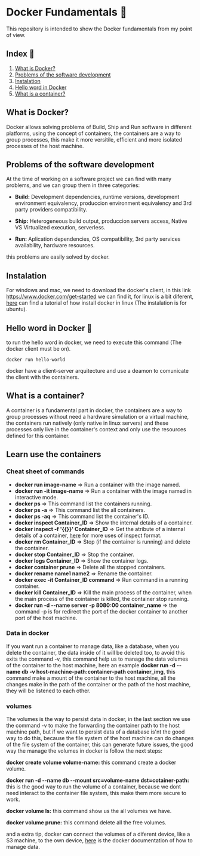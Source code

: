 # Docker Fundamentals :whale:
This repository is intended to show the Docker fundamentals from my point of view.

## Index :file_folder:

1. [What is Docker?](#id1)
2. [Problems of the software development](#id2)
3. [Instalation](#id3)
4. [Hello word in Docker](#id4)
5. [What is a container?](#id5)

<div id='id1'/>

## What is Docker?

Docker allows solving problems of Build, Ship and Run software in different platforms, using the concept of containers, the containers are a way to group processes, this make it more versitile, efficient and more isolated processes of the host machine.

<div id='id2'/>

## Problems of the software development

At the time of working on a software project we can find with many problems, and we can group them in three categories:

- **Build:** Development dependencies, runtime versions, development environment equivalency, produccion environment equivalency and 3rd party providers compatibility.

- **Ship:** Heterogeneous build output, produccion servers access, Native VS Virtualized execution, serverless.

- **Run:** Aplication dependencies, OS compatibility, 3rd party services availability, hardware resources.

this problems are easily solved by docker.

<div id='id3'/>

## Instalation

For windows and mac, we need to download the docker's client, in this link https://www.docker.com/get-started we can find it, for linux is a bit diferent, [here](https://docs.docker.com/engine/install/ubuntu/) can find a tutorial of how install docker in linux (The instalation is for ubuntu).

<div id='id4'/>

## Hello word in Docker :whale:

to run the hello word in docker, we need to execute this command (The docker client must be on).

```
docker run hello-world
```

docker have a client-server arquitecture and use a deamon to comunicate the client with the containers.

<div id='id5'/>

## What is a container?

A container is a fundamental part in docker, the containers are a way to group processes without need a hardware simulation or a virtual machine, the containers run natively (only native in linux servers) and these processes only live in the container's context and only use the resources defined for this container.

<div id='id6'/>

## Learn use the containers

### Cheat sheet of commands

- **docker run image-name** => Run a container with the image named.
- **docker run -it image-name** => Run a container with the image named in interactive mode.
- **docker ps** => This command list the containers running.
- **docker ps -a** => This command list the all containers.
- **docker ps -aq** => This command list the container's ID.
- **docker inspect Container_ID** => Show the internal details of a container.
- **docker inspect -f '{{}}' Container_ID** => Get the atribute of a internal details of a container, [here](https://docs.docker.com/engine/reference/commandline/inspect/) for more uses of inspect format.
- **docker rm Container_ID** => Stop (if the container is running) and delete the container.
- **docker stop Container_ID** => Stop the container.
- **docker logs Container_ID** => Show the container logs.
- **docker container prune** => Delete all the stopped containers.
- **docker rename name1 name2** => Rename the container.
- **docker exec -it Container_ID command** => Run command in a running container.
- **docker kill Container_ID** => Kill the main process of the container, when the main process of the cointainer is killed, the container stop running.
- **docker run -d --name server -p 8080:00  container_name** => the command -p is for redirect the port of the docker container to another port of the host machine.

### Data in docker

If you want run a container to manage data, like a database, when you delete the container, the data inside of it will be deleted too, to avoid this exits the command -v, this command help us to manage the data volumes of the container to the host machine, here an example **docker run -d --name db -v host-machine-path:container-path container_img**, this command make a mount of the container to the host machine, all the changes make in the path of the container or the path of the host machine, they will be listened to each other.

### volumes

The volumes is the way to persist data in docker, in the last section we use the command -v to make the forwarding the container path to the host machine path, but if we want to persist data of a database is'nt the good way to do this, because the file system of the host machine can do changes of the file system of the container, this can generate future issues, the good way the manage the volumes in docker is follow the next steps:

**docker create volume volume-name:** this command create a docker volume.

**docker run -d --name db --mount src=volume-name dst=cotainer-path:** this is the good way to run the volume of a container, because we dont need interact to the container file system, this make them more secure to work.

**docker volume ls:** this command show us the all volumes we have.

**docker volume prune:** this command delete all the free volumes.

and a extra tip, docker can connect the volumes of a diferent device, like a S3 machine, to the own device, [here](https://docs.docker.com/storage/) is the docker documentation of how to manage data.